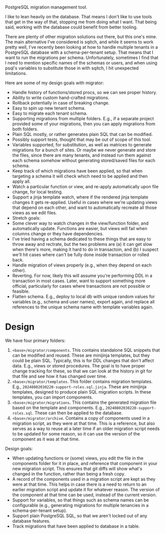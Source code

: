 PostgreSQL migration management tool.

I like to lean heavily on the database.  That means I don't like to use tools that get in the way of that, stopping me from doing what I want.  That being said, working with the database could benefit from better tooling.

There are plenty of other migration solutions out there, but this one's mine.  The main alternative I've considered is sqitch, and while it seems to work pretty well, I've recently been looking at how to handle multiple tenants in a PostgreSQL database with a schema-per-tenant setup.  That means that I want to run the migrations per schema.  Unfortunately, sometimes I find that I need to mention specific names of the schemas or users, and when using psql's variables to substitute those in with sqitch, I hit unexpected limitations.

Here are some of my design goals with migrator:

- Handle history of functions/stored procs, so we can see proper history.
- Ability to write custom hand-crafted migrations.
- Rollback potentially in case of breaking change.
- Easy to spin up new tenant schema.
- Easy to migrate each tenant schema.
- Supporting migrations from multiple folders.  E.g., if a separate project provided some of your migrations, then you can apply migrations from both folders.
- Plain SQL mostly, or rather generates plain SQL that can be modified.
- Possibly support tests, thought that may be out of scope of this tool.
- Variables supported, for substitution, as well as matrices to generate migrations for a bunch of sites.  Or maybe we never generate and store the files, since there are many tenants, and instead run them against each schema somehow without generating stored/saved files for each schema.
- Keep track of which migrations have been applied, so that when targeting a schema it will check which need to be applied and then apply all.
- Watch a particular function or view, and re-apply automatically upon file change, for local testing.
 - Support a jinja template watch, where if the rendered jinja template changes it gets re-applied.  Useful in cases where we're updating views that depend on each other, and want to automatically recreate all those views as we edit files.
- Stretch goals:
 - Some clever way to watch changes in the view/function folder, and automatically update.  Functions are easier, but views will fail when columns change or they have dependencies.
  - I've tried having a schema dedicated to these things that are easy to throw away and rectrate, but the two problems are (a) it can get slow when there's more, making it hard to do in transactoin, and (b) I suspect we'll hit cases where can't be fully done inside transaction or rolled back.
 - Handle migration of views properly (e.g., when they depend on each other).
 - Reverting.  For now, likely this will assume you're performing DDL in a transaction in most cases.  Later, want to support something more official, particularly for cases where transactions are not possible or feasible.
 - Flatten schema.  E.g., deploy to local db with unique random values for variables (e.g., schema and user names), export again, and replace all references to the unique schema name with template variables again.

# Design

We have four primary folders:

1. `<base>/migrator/components`.  This contains standalone SQL snippets that can be modified and reused.  These are minijinja templates, but they could be plain SQL.  Typically, this is for DDL changes that don't affect data.  E.g., views or stored procedures.  The goal is to have proper change tracking for these, so that we can look at the history in git for that file and see how it has changed over time.
2. `<base>/migrator/templates`.  This folder contains migration templates.  E.g., `20240802030220-support-roles.sql.jinja`.  These are minijinja templates, designed to produce plain SQL migration scripts.  In these templates, you can import components.
3. `<base>/migrator/migrations`.  This contains the generated migration file based on the template and components.  E.g., `20240802030220-support-roles.sql`.  These can then be applied to the database.
4. `<base>/migrator/archive`.  Contains a copy of components used in a migration script, as they were at that time.  This is a reference, but also serves as a way to reuse at a later time if an older migration script needs to be updated for some reason, so it can use the version of the component as it was at that time.


Design goals:

- When updating functions or (some) views, you edit the file in the components folder for it in place, and reference that component in your new migration script.  This ensures that git diffs will show what's changed in the function, rather than being a fresh copy.
- A record of the components used in a migration script are kept as they were at that time.  This helps in case there is a need to return to an earlier migration script and update it for whatever reason.  The version of the component at that time can be used, instead of the current version.
- Support for variables, so that things such as schema names can be configurable (e.g., generating migrations for multiple tenancies in a schema-per-tenant setup).
- Support plain PostgreSQL SQL, so that we aren't locked out of any database features.
- Track migrations that have been applied to database in a table.
